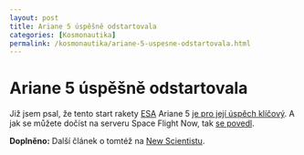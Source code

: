 ```yaml
---
layout: post
title: Ariane 5 úspěšně odstartovala
categories: [Kosmonautika]
permalink: /kosmonautika/ariane-5-uspesne-odstartovala.html
---
```

# Ariane 5 úspěšně odstartovala

Již jsem psal, že tento start rakety [ESA](http://www.techblog.cz/kosmonautika/esa.html) Ariane 5 [je pro její úspěch klíčový](http://www.techblog.cz/kosmonautika/klicovy-start-ariane-5.html). A jak se můžete dočíst na serveru Space Flight Now, tak [se povedl](http://www.spaceflightnow.com/ariane/v160/).

**Doplněno:** Další článek o tomtéž na [New Scientistu](http://www.newscientist.com/news/news.jsp?id=ns99993613).

